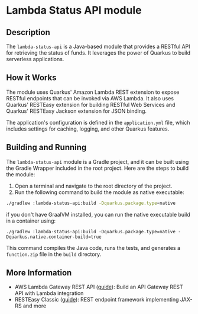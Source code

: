 # Lambda Status API module

## Description

The `lambda-status-api` is a Java-based module that provides a RESTful API for retrieving the status of 
funds. It leverages the power of Quarkus to build serverless applications.

## How it Works

The module uses Quarkus' Amazon Lambda REST extension to expose RESTful endpoints that can be invoked via AWS Lambda. 
It also uses Quarkus' RESTEasy extension for building RESTful Web Services and Quarkus' RESTEasy Jackson extension 
for JSON binding.

The application's configuration is defined in the `application.yml` file, which includes settings for caching, 
logging, and other Quarkus features.

## Building and Running

The `lambda-status-api` module is a Gradle project, and it can be built using the Gradle Wrapper included
in the root project. Here are the steps to build the module:

1. Open a terminal and navigate to the root directory of the project.
2. Run the following command to build the module as native executable:

```bash
./gradlew :lambda-status-api:build -Dquarkus.package.type=native
```

if you don't have GraalVM installed, you can run the native executable build in a container using:

```shell script
./gradlew :lambda-status-api:build -Dquarkus.package.type=native -Dquarkus.native.container-build=true
```

This command compiles the Java code, runs the tests, and generates a `function.zip` file in the `build` directory.


## More Information
- AWS Lambda Gateway REST API ([guide](https://quarkus.io/guides/amazon-lambda-http)): Build an API Gateway REST API with Lambda integration
- RESTEasy Classic ([guide](https://quarkus.io/guides/resteasy)): REST endpoint framework implementing JAX-RS and more
